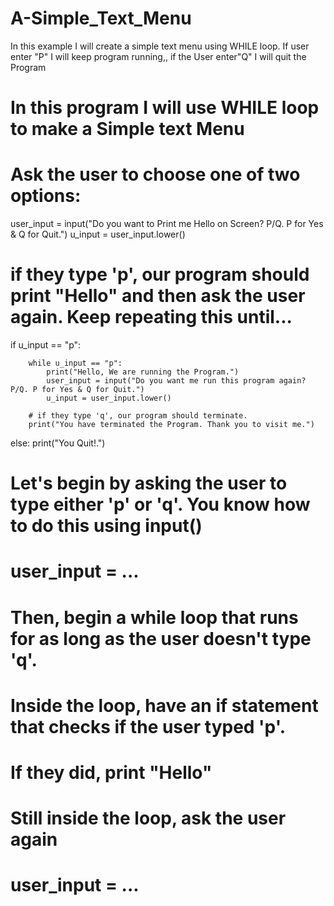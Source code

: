 # A-Simple_Text_Menu
In this example I will create a simple text menu using WHILE loop. If user enter "P" I will keep program running,, if the User enter"Q" I will quit the Program
# In this program I will use WHILE loop to make a Simple text Menu
# Ask the user to choose one of two options:
user_input = input("Do you want to Print me Hello on Screen? P/Q. P for Yes & Q for Quit.")
u_input = user_input.lower()

# if they type 'p', our program should print "Hello" and then ask the user again. Keep repeating this until...
if u_input == "p":
    
        while u_input == "p":
            print("Hello, We are running the Program.")
            user_input = input("Do you want me run this program again? P/Q. P for Yes & Q for Quit.")
            u_input = user_input.lower()
            
        # if they type 'q', our program should terminate.
        print("You have terminated the Program. Thank you to visit me.")
        
else:
    print("You Quit!.")

# Let's begin by asking the user to type either 'p' or 'q'. You know how to do this using input()
# user_input = ...


# Then, begin a while loop that runs for as long as the user doesn't type 'q'.
# Inside the loop, have an if statement that checks if the user typed 'p'.
#    If they did, print "Hello"
# Still inside the loop, ask the user again
# user_input = ...